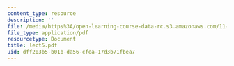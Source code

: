 ```yaml
---
content_type: resource
description: ''
file: /media/https%3A/open-learning-course-data-rc.s3.amazonaws.com/11-947-history-and-theory-of-historic-preservation-spring-2007/dff203b5b01bda56cfea17d3b71fbea7_lect5.pdf
file_type: application/pdf
resourcetype: Document
title: lect5.pdf
uid: dff203b5-b01b-da56-cfea-17d3b71fbea7
---
```

